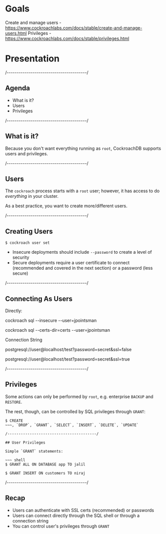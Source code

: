 # Goals

Create and manage users - https://www.cockroachlabs.com/docs/stable/create-and-manage-users.html
Privileges - https://www.cockroachlabs.com/docs/stable/privileges.html

# Presentation

/----------------------------------------/

## Agenda

- What is it?
- Users
- Privileges

/----------------------------------------/

## What is it?

Because you don't want everything running as `root`, CockroachDB supports users and privileges.

/----------------------------------------/

## Users

The `cockroach` process starts with a `root` user; however, it has access to do _everything_ in your cluster.

As a best practice, you want to create more/different users.

/----------------------------------------/

## Creating Users

~~~ shell
$ cockroach user set
~~~

- Insecure deployments should include `--password` to create a level of security
- Secure deployments require a user certificate to connect (recommended and covered in the next section) or a password (less secure)

/----------------------------------------/

## Connecting As Users

Directly:

cockroach sql --insecure --user=jpointsman

cockroach sql --certs-dir=certs --user=jpointsman

Connection String

postgresql://user@localhost/test?password=secret&ssl=false

postgresql://user@localhost/test?password=secret&ssl=true

/----------------------------------------/

## Privileges

Some actions can only be performed by `root`, e.g. enterprise `BACKUP` and `RESTORE`.

The rest, though, can be controlled by SQL privileges through `GRANT`:

~~~ shell
$ CREATE
~~~, `DROP`, `GRANT`, `SELECT`, `INSERT`, `DELETE`, `UPDATE`

/----------------------------------------/

## User Privileges

Simple `GRANT` statements:

~~~ shell
$ GRANT ALL ON DATABASE app TO jalil
~~~

~~~ shell
$ GRANT INSERT ON customers TO niraj
~~~

/----------------------------------------/

## Recap

- Users can authenticate with SSL certs (recommended) or passwords
- Users can connect directly through the SQL shell or through a connection string
- You can control user's privileges through `GRANT`